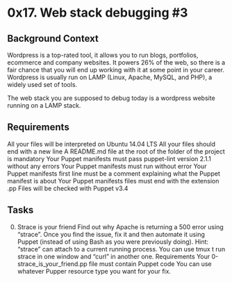 # 0x17. Web stack debugging #3
## Background Context
Wordpress is a top-rated tool, it allows you to run blogs, portfolios, ecommerce and company websites. It powers 26% of the web, so there is a fair chance that you will end up working with it at some point in your career. Wordpress is usually run on LAMP (Linux, Apache, MySQL, and PHP), a widely used set of tools. 

The web stack you are supposed to debug today is a wordpress website running on a LAMP stack.

## Requirements
All your files will be interpreted on Ubuntu 14.04 LTS
All your files should end with a new line
A README.md file at the root of the folder of the project is mandatory
Your Puppet manifests must pass puppet-lint version 2.1.1 without any errors
Your Puppet manifests must run without error
Your Puppet manifests first line must be a comment explaining what the Puppet manifest is about
Your Puppet manifests files must end with the extension .pp
Files will be checked with Puppet v3.4

## Tasks
0. Strace is your friend
Find out why Apache is returning a 500 error using “strace”. Once you find the issue, fix it and then automate it using Puppet (instead of using Bash as you were previously doing).
Hint: “strace” can attach to a current running process. You can use tmux t run strace in one window and “curl” in another one.
Requirements
Your 0-strace_is_your_friend.pp file must contain Puppet code
You can use whatever Pupper resource type you want for your fix.
